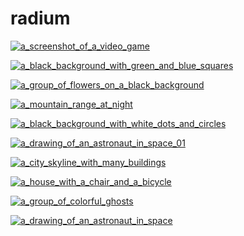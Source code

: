 # radium

<a href="a_screenshot_of_a_video_game.png"><img alt="a_screenshot_of_a_video_game" src="a_screenshot_of_a_video_game.png"></a>

<a href="a_black_background_with_green_and_blue_squares.jpg"><img alt="a_black_background_with_green_and_blue_squares" src="a_black_background_with_green_and_blue_squares.jpg"></a>

<a href="a_group_of_flowers_on_a_black_background.png"><img alt="a_group_of_flowers_on_a_black_background" src="a_group_of_flowers_on_a_black_background.png"></a>

<a href="a_mountain_range_at_night.png"><img alt="a_mountain_range_at_night" src="a_mountain_range_at_night.png"></a>

<a href="a_black_background_with_white_dots_and_circles.png"><img alt="a_black_background_with_white_dots_and_circles" src="a_black_background_with_white_dots_and_circles.png"></a>

<a href="a_drawing_of_an_astronaut_in_space_01.png"><img alt="a_drawing_of_an_astronaut_in_space_01" src="a_drawing_of_an_astronaut_in_space_01.png"></a>

<a href="a_city_skyline_with_many_buildings.png"><img alt="a_city_skyline_with_many_buildings" src="a_city_skyline_with_many_buildings.png"></a>

<a href="a_house_with_a_chair_and_a_bicycle.jpg"><img alt="a_house_with_a_chair_and_a_bicycle" src="a_house_with_a_chair_and_a_bicycle.jpg"></a>

<a href="a_group_of_colorful_ghosts.png"><img alt="a_group_of_colorful_ghosts" src="a_group_of_colorful_ghosts.png"></a>

<a href="a_drawing_of_an_astronaut_in_space.png"><img alt="a_drawing_of_an_astronaut_in_space" src="a_drawing_of_an_astronaut_in_space.png"></a>

